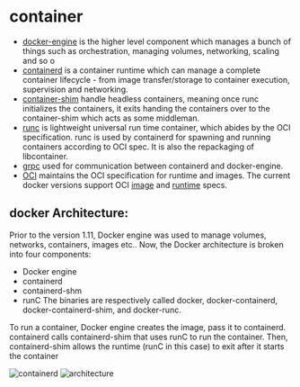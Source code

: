 # container
- [docker-engine](https://www.docker.com/products/docker-engine) is the higher level component which manages a bunch of things such as orchestration, managing volumes, networking, scaling and so o
- [containerd](https://containerd.io/) is a container runtime which can manage a complete container lifecycle - from image transfer/storage to container execution, supervision and networking.
- [container-shim]() handle headless containers, meaning once runc initializes the containers, it exits handing the containers over to the container-shim which acts as some middleman.
- [runc](https://github.com/opencontainers/runc) is lightweight universal run time container, which abides by the OCI specification. runc is used by containerd for spawning and running containers according to OCI spec. It is also the repackaging of libcontainer.
- [grpc](https://grpc.io/) used for communication between containerd and docker-engine.
- [OCI](https://www.opencontainers.org/) maintains the OCI specification for runtime and images. The current docker versions support OCI [image](https://github.com/opencontainers/image-spec) and [runtime](https://github.com/opencontainers/runtime-spec) specs.

## docker Architecture:
Prior to the version 1.11, Docker engine was used to manage volumes, networks, containers, images etc.. Now, the Docker architecture is broken into four components: 
- Docker engine
- containerd
- containerd-shm 
- runC
The binaries are respectively called docker, docker-containerd, docker-containerd-shim, and docker-runc.

To run a container, Docker engine creates the image, pass it to containerd. containerd calls containerd-shim that uses runC to run the container. Then, containerd-shim allows the runtime (runC in this case) to exit after it starts the container 

![containerd](https://containerd.io/img/architecture.png)
![architecture](https://i.stack.imgur.com/5aXF6.png)
